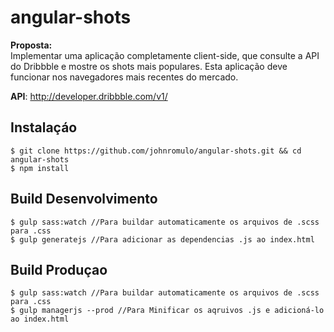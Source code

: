# angular-shots


**Proposta:**  
Implementar uma aplicação completamente client-side, que consulte a API do Dribbble e mostre os shots mais populares. Esta aplicação deve funcionar nos navegadores mais recentes do mercado.  

**API**: [http://developer.dribbble.com/v1/ ](http://developer.dribbble.com/v1/)

## Instalaçáo

    $ git clone https://github.com/johnromulo/angular-shots.git && cd angular-shots
    $ npm install

## Build Desenvolvimento

    $ gulp sass:watch //Para buildar automaticamente os arquivos de .scss para .css
    $ gulp generatejs //Para adicionar as dependencias .js ao index.html


## Build Produçao

    $ gulp sass:watch //Para buildar automaticamente os arquivos de .scss para .css
    $ gulp managerjs --prod //Para Minificar os aqruivos .js e adicioná-lo ao index.html
